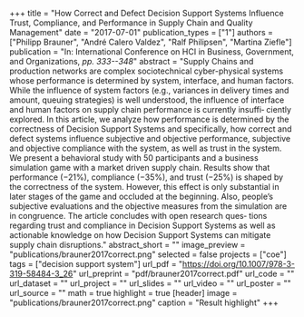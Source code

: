 +++
title = "How Correct and Defect Decision Support Systems Influence Trust, Compliance, and Performance in Supply Chain and Quality Management"
date = "2017-07-01"
publication_types = ["1"]
authors = ["Philipp Brauner", "André Calero Valdez", "Ralf Philipsen", "Martina Ziefle"]
publication = "In: International Conference on HCI in Business, Government, and Organizations, _pp. 333--348_"
abstract = "Supply Chains and production networks are complex sociotechnical cyber-physical systems whose performance is determined by system, interface, and human factors. While the influence of system factors (e.g., variances in delivery times and amount, queuing strategies) is well understood, the influence of interface and human factors on supply chain performance is currently insuffi‐ ciently explored. In this article, we analyze how performance is determined by the correctness of Decision Support Systems and specifically, how correct and defect systems influence subjective and objective performance, subjective and objective compliance with the system, as well as trust in the system. We present a behavioral study with 50 participants and a business simulation game with a market driven supply chain. Results show that performance (−21%), compliance (−35%), and trust (−25%) is shaped by the correctness of the system. However, this effect is only substantial in later stages of the game and occluded at the beginning. Also, people’s subjective evaluations and the objective measures from the simulation are in congruence. The article concludes with open research ques‐ tions regarding trust and compliance in Decision Support Systems as well as actionable knowledge on how Decision Support Systems can mitigate supply chain disruptions."
abstract_short = ""
image_preview = "publications/brauner2017correct.png"
selected = false
projects = ["coe"]
tags = ["decision support system"]
url_pdf = "https://doi.org/10.1007/978-3-319-58484-3_26"
url_preprint = "pdf/brauner2017correct.pdf"
url_code = ""
url_dataset = ""
url_project = ""
url_slides = ""
url_video = ""
url_poster = ""
url_source = ""
math = true
highlight = true
[header]
image = "publications/brauner2017correct.png"
caption = "Result highlight"
+++
